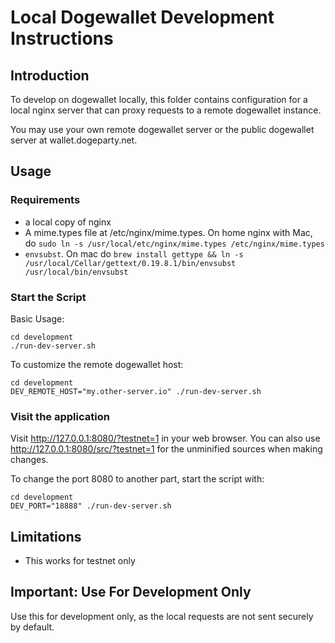 Local Dogewallet Development Instructions
============================================

Introduction
-------------------------------

To develop on dogewallet locally, this folder contains configuration for a local nginx server that can proxy requests to a remote dogewallet instance.

You may use your own remote dogewallet server or the public dogewallet server at wallet.dogeparty.net.


Usage
-------------------------------


### Requirements

- a local copy of nginx
- A mime.types file at /etc/nginx/mime.types.  On home nginx with Mac, do `sudo ln -s /usr/local/etc/nginx/mime.types /etc/nginx/mime.types`
- `envsubst`. On mac do `brew install gettype && ln -s /usr/local/Cellar/gettext/0.19.8.1/bin/envsubst /usr/local/bin/envsubst`

### Start the Script

Basic Usage:
```
cd development
./run-dev-server.sh
```

To customize the remote dogewallet host:
```
cd development
DEV_REMOTE_HOST="my.other-server.io" ./run-dev-server.sh
```

### Visit the application

Visit http://127.0.0.1:8080/?testnet=1 in your web browser.  You can also use http://127.0.0.1:8080/src/?testnet=1 for the unminified sources when making changes.

To change the port 8080 to another part, start the script with:
```
cd development
DEV_PORT="18888" ./run-dev-server.sh
```


Limitations
-------------------------------

- This works for testnet only


Important: Use For Development Only
-------------------------------

Use this for development only, as the local requests are not sent securely by default.
